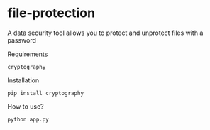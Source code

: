# file-protection
A data security tool allows you to protect and unprotect files with a password

Requirements

    cryptography 
    
Installation

    pip install cryptography

How to use?

    python app.py
